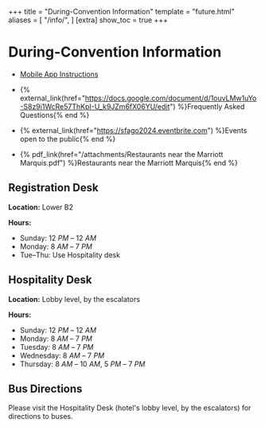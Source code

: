 +++
title = "During-Convention Information"
template = "future.html"
aliases = [
  "/info/",
]
[extra]
show_toc = true
+++

<div class="information">

# During-Convention Information

<div class="big-links">

* <a href="/app/">Mobile App Instructions</a>

* {% external_link(href="https://docs.google.com/document/d/1ouvLMw1uYo-S8z9i1WcRe57ThKpI-U_k9JZm6fX06YU/edit") %}Frequently Asked Questions{% end %}

* {% external_link(href="https://sfago2024.eventbrite.com") %}Events open to the public{% end %}

* {% pdf_link(href="/attachments/Restaurants near the Marriott Marquis.pdf") %}Restaurants near the Marriott Marquis{% end %}

</div>

## Registration Desk

<strong>Location:</strong> Lower B2

<strong>Hours:</strong>
* Sunday: <span class="time">12 <i>PM</i></span> – <span class="time">12 <i>AM</i></span>
* Monday: <span class="time">8 <i>AM</i></span> – <span class="time">7 <i>PM</i></span>
* Tue–Thu: Use Hospitality desk

## Hospitality Desk

<strong>Location:</strong> Lobby level, by the escalators

<strong>Hours:</strong>
* Sunday: <span class="time">12 <i>PM</i></span> – <span class="time">12 <i>AM</i></span>
* Monday: <span class="time">8 <i>AM</i></span> – <span class="time">7 <i>PM</i></span>
* Tuesday: <span class="time">8 <i>AM</i></span> – <span class="time">7 <i>PM</i></span>
* Wednesday: <span class="time">8 <i>AM</i></span> – <span class="time">7 <i>PM</i></span>
* Thursday: <span class="time">8 <i>AM</i></span> – <span class="time">10 <i>AM</i></span>, <span class="time">5 <i>PM</i></span> – <span class="time">7 <i>PM</i></span>

## Bus Directions

Please visit the Hospitality Desk (hotel's lobby level, by the escalators) for directions to buses.

</div>
